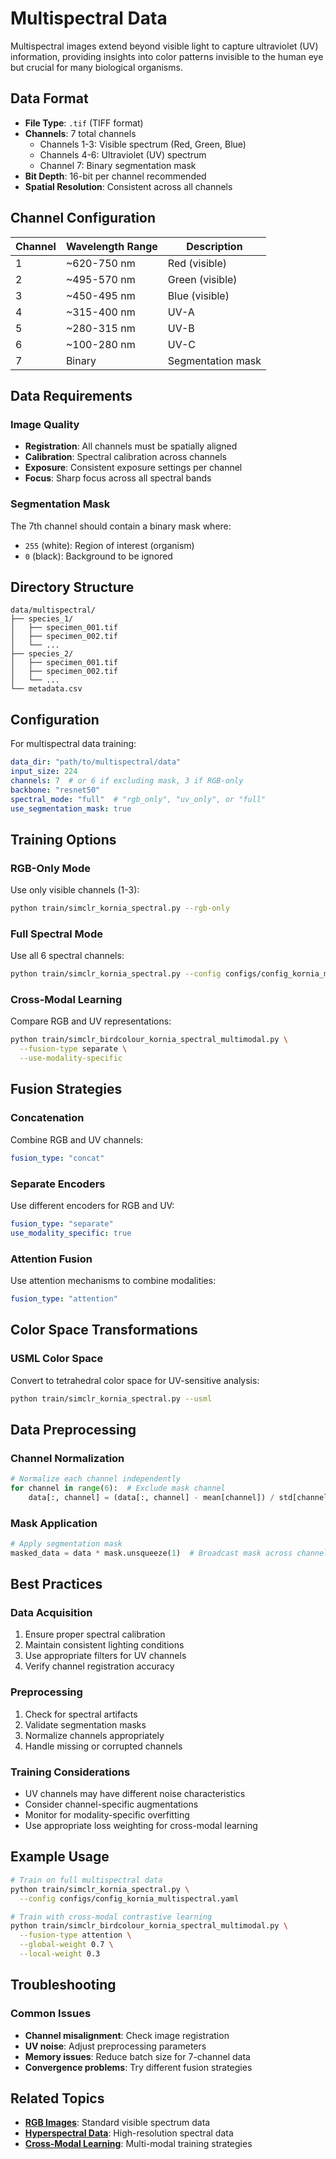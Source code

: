 # Multispectral Data

Multispectral images extend beyond visible light to capture ultraviolet (UV) information, providing insights into color patterns invisible to the human eye but crucial for many biological organisms.

## Data Format

- **File Type**: `.tif` (TIFF format)
- **Channels**: 7 total channels
  - Channels 1-3: Visible spectrum (Red, Green, Blue)
  - Channels 4-6: Ultraviolet (UV) spectrum
  - Channel 7: Binary segmentation mask
- **Bit Depth**: 16-bit per channel recommended
- **Spatial Resolution**: Consistent across all channels

## Channel Configuration

| Channel | Wavelength Range | Description |
|---------|------------------|-------------|
| 1 | ~620-750 nm | Red (visible) |
| 2 | ~495-570 nm | Green (visible) |
| 3 | ~450-495 nm | Blue (visible) |
| 4 | ~315-400 nm | UV-A |
| 5 | ~280-315 nm | UV-B |
| 6 | ~100-280 nm | UV-C |
| 7 | Binary | Segmentation mask |

## Data Requirements

### Image Quality
- **Registration**: All channels must be spatially aligned
- **Calibration**: Spectral calibration across channels
- **Exposure**: Consistent exposure settings per channel
- **Focus**: Sharp focus across all spectral bands

### Segmentation Mask
The 7th channel should contain a binary mask where:
- `255` (white): Region of interest (organism)
- `0` (black): Background to be ignored

## Directory Structure

```
data/multispectral/
├── species_1/
│   ├── specimen_001.tif
│   ├── specimen_002.tif
│   └── ...
├── species_2/
│   ├── specimen_001.tif
│   ├── specimen_002.tif
│   └── ...
└── metadata.csv
```

## Configuration

For multispectral data training:

```yaml
data_dir: "path/to/multispectral/data"
input_size: 224
channels: 7  # or 6 if excluding mask, 3 if RGB-only
backbone: "resnet50"
spectral_mode: "full"  # "rgb_only", "uv_only", or "full"
use_segmentation_mask: true
```

## Training Options

### RGB-Only Mode
Use only visible channels (1-3):

```bash
python train/simclr_kornia_spectral.py --rgb-only
```

### Full Spectral Mode
Use all 6 spectral channels:

```bash
python train/simclr_kornia_spectral.py --config configs/config_kornia_multispectral.yaml
```

### Cross-Modal Learning
Compare RGB and UV representations:

```bash
python train/simclr_birdcolour_kornia_spectral_multimodal.py \
  --fusion-type separate \
  --use-modality-specific
```

## Fusion Strategies

### Concatenation
Combine RGB and UV channels:
```yaml
fusion_type: "concat"
```

### Separate Encoders
Use different encoders for RGB and UV:
```yaml
fusion_type: "separate"
use_modality_specific: true
```

### Attention Fusion
Use attention mechanisms to combine modalities:
```yaml
fusion_type: "attention"
```

## Color Space Transformations

### USML Color Space
Convert to tetrahedral color space for UV-sensitive analysis:

```bash
python train/simclr_kornia_spectral.py --usml
```

## Data Preprocessing

### Channel Normalization
```python
# Normalize each channel independently
for channel in range(6):  # Exclude mask channel
    data[:, channel] = (data[:, channel] - mean[channel]) / std[channel]
```

### Mask Application
```python
# Apply segmentation mask
masked_data = data * mask.unsqueeze(1)  # Broadcast mask across channels
```

## Best Practices

### Data Acquisition
1. Ensure proper spectral calibration
2. Maintain consistent lighting conditions
3. Use appropriate filters for UV channels
4. Verify channel registration accuracy

### Preprocessing
1. Check for spectral artifacts
2. Validate segmentation masks
3. Normalize channels appropriately
4. Handle missing or corrupted channels

### Training Considerations
- UV channels may have different noise characteristics
- Consider channel-specific augmentations
- Monitor for modality-specific overfitting
- Use appropriate loss weighting for cross-modal learning

## Example Usage

```bash
# Train on full multispectral data
python train/simclr_kornia_spectral.py \
  --config configs/config_kornia_multispectral.yaml

# Train with cross-modal contrastive learning
python train/simclr_birdcolour_kornia_spectral_multimodal.py \
  --fusion-type attention \
  --global-weight 0.7 \
  --local-weight 0.3
```

## Troubleshooting

### Common Issues
- **Channel misalignment**: Check image registration
- **UV noise**: Adjust preprocessing parameters
- **Memory issues**: Reduce batch size for 7-channel data
- **Convergence problems**: Try different fusion strategies

## Related Topics

- **[RGB Images](rgb.md)**: Standard visible spectrum data
- **[Hyperspectral Data](hyperspectral.md)**: High-resolution spectral data
- **[Cross-Modal Learning](../simclr/cross-modal.md)**: Multi-modal training strategies

